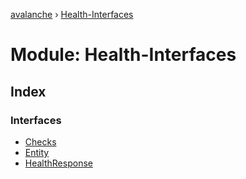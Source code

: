 [avalanche](../README.md) › [Health-Interfaces](health_interfaces.md)

# Module: Health-Interfaces

## Index

### Interfaces

* [Checks](../interfaces/health_interfaces.checks.md)
* [Entity](../interfaces/health_interfaces.entity.md)
* [HealthResponse](../interfaces/health_interfaces.healthresponse.md)
